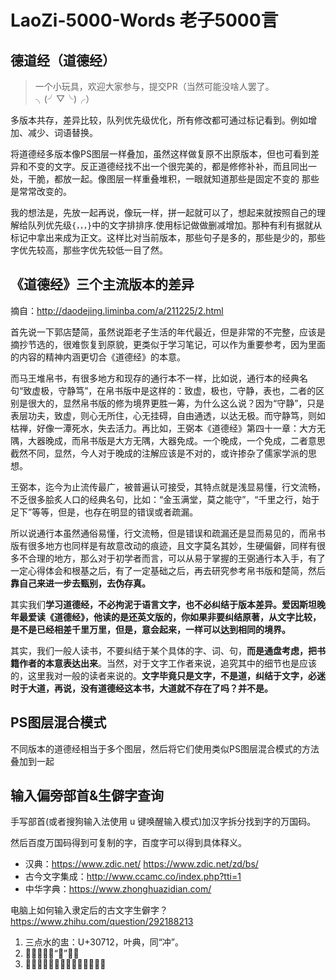 # LaoZi-5000-Words 老子5000言

## 德道经（道德经）

> 一个小玩具，欢迎大家参与，提交PR（当然可能没啥人罢了。╮(╯▽╰)╭）

多版本共存，差异比较，队列优先级优化，所有修改都可通过标记看到。例如增加、减少、词语替换。

将道德经多版本像PS图层一样叠加，虽然这样做复原不出原版本，但也可看到差异和不变的文字。反正道德经找不出一个很完美的，都是修修补补，而且同出一处，干脆，都放一起。像图层一样重叠堆积，一眼就知道那些是固定不变的 那些是常常改变的。

我的想法是，先放一起再说，像玩一样，拼一起就可以了，想起来就按照自己的理解给队列优先级`{，，，}`中的文字排排序.使用标记做做删减增加。那种有利有据就从标记中拿出来成为正文。这样比对当前版本，那些句子是多的，那些是少的，那些字优先较高，那些字优先较低一目了然。


## 《道德经》三个主流版本的差异

摘自：http://daodejing.liminba.com/a/211225/2.html

首先说一下郭店楚简，虽然说距老子生活的年代最近，但是非常的不完整，应该是摘抄节选的，很难恢复到原貌，更类似于学习笔记，可以作为重要参考，因为里面的内容的精神内涵更切合《道德经》的本意。

而马王堆帛书，有很多地方和现存的通行本不一样，比如说，通行本的经典名句“致虚极，守静笃”，在帛书版中是这样的：致虚，极也，守静，表也，二者的区别是很大的，显然帛书版的修为境界更胜一筹，为什么这么说？因为“守静”，只是表层功夫，致虚，则心无所住，心无挂碍，自由通透，以达无极。而守静笃，则如枯禅，好像一潭死水，失去活力。再比如，王弼本《道德经》第四十一章：大方无隅，大器晚成，而帛书版是大方无隅，大器免成。一个晚成，一个免成，二者意思截然不同，显然，今人对于晚成的注解应该是不对的，或许掺杂了儒家学派的思想。

王弼本，迄今为止流传最广，被普遍认可接受，其特点就是浅显易懂，行文流畅，不乏很多脍炙人口的经典名句，比如：“金玉满堂，莫之能守”，“千里之行，始于足下”等等，但是，也存在明显的错误或者疏漏。

所以说通行本虽然通俗易懂，行文流畅，但是错误和疏漏还是显而易见的，而帛书版有很多地方也同样是有故意改动的痕迹，且文字莫名其妙，生硬偏僻，同样有很多不合理的地方，那么对于初学者而言，可以从易于掌握的王弼通行本入手，有了一定心得体会和根基之后，有了一定基础之后，再去研究参考帛书版和楚简，然后**靠自己来进一步去甄别，去伪存真。**

其实我们**学习道德经，不必拘泥于语言文字，也不必纠结于版本差异。爱因斯坦晚年最爱读《道德经》，他读的是还英文版的，你如果非要纠结原著，从文字比较，是不是已经相差千里万里，但是，意会起来，一样可以达到相同的境界。**

其实，我们一般人读书，不要纠结于某个具体的字、词、句，**而是通盘考虑，把书籍作者的本意表达出来**。当然，对于文字工作者来说，追究其中的细节也是应该的，这里我对一般的读者来说的。**文字毕竟只是文字，不是道，纠结于文字，必迷时于大道，再说，没有道德经这本书，大道就不存在了吗？并不是。**

## PS图层混合模式

不同版本的道德经相当于多个图层，然后将它们使用类似PS图层混合模式的方法叠加到一起



## 输入偏旁部首&生僻字查询

手写部首(或者搜狗输入法使用 u 键唤醒输入模式)加汉字拆分找到字的万国码。

然后百度万国码得到可复制的字，百度字可以得到具体释义。

- 汉典：https://www.zdic.net/  https://www.zdic.net/zd/bs/
- 古今文字集成：http://www.ccamc.co/index.php?tti=1
- 中华字典：https://www.zhonghuazidian.com/  

电脑上如何输入隶定后的古文字生僻字？https://www.zhihu.com/question/292188213


1. 三点水的盅：U+30712，叶典，同“冲”。
2. 𨓚：叶典同“税”字。
3. 𦵕，中类似互的字中间加一横。
